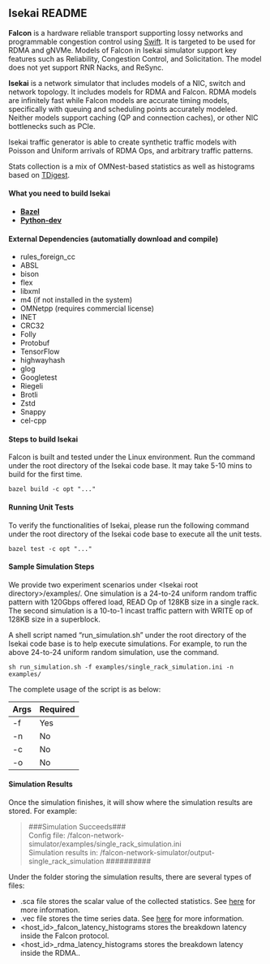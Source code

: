 ## Isekai README

**Falcon** is a hardware reliable transport supporting lossy networks and programmable congestion control using [Swift](https://dl.acm.org/doi/10.1145/3387514.3406591). It is targeted to be used for RDMA and gNVMe. Models of Falcon in Isekai simulator support key features such as Reliability, Congestion Control, and Solicitation. The model does not yet support RNR Nacks, and ReSync.

**Isekai** is a network simulator that includes models of a  NIC, switch and network topology.  It includes models for RDMA and Falcon. RDMA models are infinitely fast while Falcon models are accurate timing models, specifically with queuing and scheduling points accurately modeled. Neither models support caching (QP and connection caches), or other NIC bottlenecks such as PCIe.

Isekai traffic generator is able to create synthetic traffic models with Poisson and Uniform arrivals of RDMA Ops, and arbitrary traffic patterns.

Stats collection is a mix of OMNest-based statistics as well as histograms based on [TDigest](https://github.com/facebook/folly/blob/main/folly/stats/TDigest.h).

#### What you need to build Isekai
- **[Bazel](https://bazel.build/)**
- **[Python-dev](https://stackoverflow.com/questions/6230444/how-to-install-python-developer-package)**

#### External Dependencies (automatially download and compile)
- rules_foreign_cc
- ABSL
- bison
- flex
- libxml
- m4 (if not installed in the system)
- OMNetpp (requires commercial license)
- INET
- CRC32
- Folly
- Protobuf
- TensorFlow
- highwayhash
- glog
- Googletest
- Riegeli
- Brotli
- Zstd
- Snappy
- cel-cpp

#### Steps to build Isekai

Falcon is built and tested under the Linux environment. Run the command under the root directory of the Isekai code base. It may take 5-10 mins to build for the first time.

```
bazel build -c opt "..."
```

#### Running Unit Tests

To verify the functionalities of Isekai, please run the following command under the root directory of the Isekai code base to execute all the unit tests.

```
bazel test -c opt "..."
```

#### Sample Simulation Steps

We provide two experiment scenarios under \<Isekai root directory>/examples/. One simulation is a 24-to-24 uniform random traffic pattern with 120Gbps offered load, READ Op of 128KB size in a single rack. The second simulation is a 10-to-1 incast traffic pattern with WRITE op of 128KB size in a superblock.

A shell script named “run_simulation.sh” under the root directory of the Isekai code base is to help execute simulations. For example, to run the above 24-to-24 uniform random simulation, use the command.

```
sh run_simulation.sh -f examples/single_rack_simulation.ini -n examples/
```

The complete usage of the script is as below:

| Args | Required |
| ---- | -------- |
| -f <simulation config ini file> | Yes |
| -n <NED file search paths> | No |
| -c <config section> | No |
| -o <simulation result output dir> | No |

#### Simulation Results
Once the simulation finishes, it will show where the simulation results are stored. For example:

> \###Simulation Succeeds### \
> Config file: /falcon-network-simulator/examples/single_rack_simulation.ini \
> Simulation results in: /falcon-network-simulator/output-single_rack_simulation
> \##########

Under the folder storing the simulation results, there are several types of files:
* .sca file stores the scalar value of the collected statistics. See [here](https://doc.omnetpp.org/omnetpp/manual/#sec:ana-sim:scalar-result-files) for more information.
* .vec file stores the time series data. See [here](https://doc.omnetpp.org/omnetpp/manual/#sec:ana-sim:output-vector-files) for more information.
* <host_id>_falcon_latency_histograms stores the breakdown latency inside the Falcon protocol.
* <host_id>_rdma_latency_histograms stores the breakdown latency inside the RDMA..
